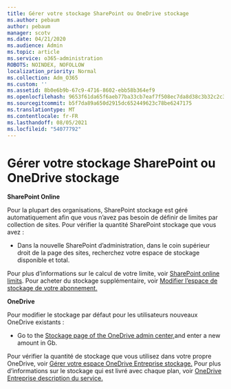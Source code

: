 ```yaml
---
title: Gérer votre stockage SharePoint ou OneDrive stockage
ms.author: pebaum
author: pebaum
manager: scotv
ms.date: 04/21/2020
ms.audience: Admin
ms.topic: article
ms.service: o365-administration
ROBOTS: NOINDEX, NOFOLLOW
localization_priority: Normal
ms.collection: Adm_O365
ms.custom: ''
ms.assetid: 8b0e6b9b-67c9-4716-8602-ebb58b364ef9
ms.openlocfilehash: 9653f61da65f6aeb77ba33cb7eaf7f508ec7da8d38c3b32c2c30ea519d31ada6
ms.sourcegitcommit: b5f7da89a650d2915dc652449623c78be6247175
ms.translationtype: MT
ms.contentlocale: fr-FR
ms.lasthandoff: 08/05/2021
ms.locfileid: "54077792"
---
```

# <a name="manage-your-sharepoint-or-onedrive-storage"></a>Gérer votre stockage SharePoint ou OneDrive stockage

 **SharePoint Online**
  
Pour la plupart des organisations, SharePoint stockage est géré automatiquement afin que vous n’avez pas besoin de définir de limites par collection de sites. Pour vérifier la quantité SharePoint stockage que vous avez :
  
- Dans la nouvelle SharePoint d’administration, dans le coin supérieur droit de la page des sites, recherchez votre espace de stockage disponible et total.
    
Pour plus d’informations sur le calcul de votre limite, voir [SharePoint online limits](https://go.microsoft.com/fwlink/p/?LinkID=856113). Pour acheter du stockage supplémentaire, voir [Modifier l’espace de stockage de votre abonnement.](https://go.microsoft.com/fwlink/?linkid=866428)
  
 **OneDrive**
  
Pour modifier le stockage par défaut pour les utilisateurs nouveaux OneDrive existants :
  
- Go to the [Stockage page of the OneDrive admin center,](https://admin.onedrive.com/?v=StorageSettings)and enter a new amount in Gb.
    
Pour vérifier la quantité de stockage que vous utilisez dans votre propre OneDrive, voir [Gérer votre espace OneDrive Entreprise stockage.](https://go.microsoft.com/fwlink/?linkid=866429) Pour plus d’informations sur le stockage qui est livré avec chaque plan, voir [OneDrive Entreprise description du service.](https://go.microsoft.com/fwlink/p/?LinkID=826071)
  

